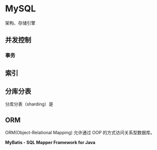 # MySQL

架构、存储引擎

## 并发控制

### 事务

## 索引

## 分库分表

分库分表（sharding）是

## ORM

ORM(Object-Relational Mapping) 允许通过 OOP 的方式访问关系型数据库。

**MyBatis - SQL Mapper Framework for Java**
